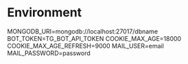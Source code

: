 # Environment
MONGODB_URI=mongodb://localhost:27017/dbname
BOT_TOKEN=TG_BOT_API_TOKEN
COOKIE_MAX_AGE=18000
COOKIE_MAX_AGE_REFRESH=9000
MAIL_USER=email
MAIL_PASSWORD=password
